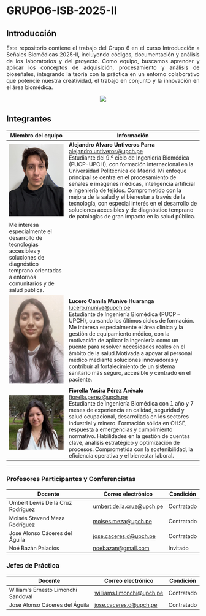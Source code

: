 # GRUPO6-ISB-2025-II

## Introducción
<p align="justify">
Este repositorio contiene el trabajo del Grupo 6 en el curso Introducción a Señales Biomédicas 2025-II, incluyendo códigos, documentación y análisis de los laboratorios y del proyecto. Como equipo, buscamos aprender y aplicar los conceptos de adquisición, procesamiento y análisis de bioseñales, integrando la teoría con la práctica en un entorno colaborativo que potencie nuestra creatividad, el trabajo en conjunto y la innovación en el área biomédica.
</p>
<p align="center">
  <img src="./Laboratorios/Otros/ECG.gif"  width="400"/>
</p>

## Integrantes
| Miembro del equipo | Información |
|------|-------------|
| <img src="Laboratorios/Otros/alvaro.jpg" width="620"> | **Alejandro Alvaro Untiveros Parra**<br><a href="mailto:alejandro.untiveros@upch.pe" style="color:blue; text-decoration:underline;">alejandro.untiveros@upch.pe</a><br> Estudiante del 9.º ciclo de Ingeniería Biomédica (PUCP-UPCH), con formación internacional en la Universidad Politécnica de Madrid. Mi enfoque principal se centra en el procesamiento de señales e imágenes médicas, inteligencia artificial e ingeniería de tejidos. Comprometido con la mejora de la salud y el bienestar a través de la tecnología, con especial interés en el desarrollo de soluciones accesibles y de diagnóstico temprano de patologías de gran impacto en la salud pública.
Me interesa especialmente el desarrollo de tecnologías accesibles y soluciones de diagnóstico temprano orientadas a entornos comunitarios y de salud pública. |
| <img src="Laboratorios/Otros/Lucero.jpeg" width="620"> | **Lucero Camila Munive Huaranga**<br><a href="mailto:lucero.munive@upch.pe" style="color:blue; text-decoration:underline;">lucero.munive@upch.pe</a><br> Estudiante de Ingeniería Biomédica (PUCP – UPCH), cursando los últimos ciclos de formación. Me interesa especialmente el área clínica y la gestión de equipamiento médico, con la motivación de aplicar la ingeniería como un puente para resolver necesidades reales en el ámbito de la salud.Motivada a apoyar al personal médico mediante soluciones innovadoras y contribuir al fortalecimiento de un sistema sanitario más seguro, accesible y centrado en el paciente.|
| <img src="Laboratorios/Otros/fiorella.png" width="620"> | **Fiorella Yasira Pérez Arévalo**<br><a href="mailto:fiorella.perez@upch.pe" style="color:blue; text-decoration:underline;">fiorella.perez@upch.pe</a><br> Estudiante de Ingeniería Biomédica con 1 año y 7 meses de experiencia en calidad, seguridad y salud ocupacional, desarrollada en los sectores industrial y minero. Formación sólida en OHSE, respuesta a emergencias y cumplimiento normativo. Habilidades en la gestión de cuentas clave, análisis estratégico y optimización de procesos. Comprometida con la sostenibilidad, la eficiencia operativa y el bienestar laboral.|

---

### Profesores Participantes y Conferencistas

| Docente                                   | Correo electrónico | Condición   |
|-------------------------------------------|--------------------|-------------|
| Umbert Lewis De la Cruz Rodríguez         | [umbert.de.la.cruz@upch.pe](mailto:umbert.de.la.cruz@upch.pe) | Contratado |
| Moisés Stevend Meza Rodríguez             | [moises.meza@upch.pe](mailto:moises.meza@upch.pe)             | Contratado |
| José Alonso Cáceres del Águila            | [jose.caceres.d@upch.pe](mailto:jose.caceres.d@upch.pe)       | Contratado |
| Noé Bazán Palacios                        | [noebazan@gmail.com](mailto:noebazan@gmail.com)               | Invitado   |



### Jefes de Práctica

| Docente                                   | Correo electrónico | Condición   |
|-------------------------------------------|--------------------|-------------|
| William's Ernesto Limonchi Sandoval       | [williams.limonchi@upch.pe](mailto:williams.limonchi@upch.pe) | Contratado |
| José Alonso Cáceres del Águila            | [jose.caceres.d@upch.pe](mailto:jose.caceres.d@upch.pe)       | Contratado |


